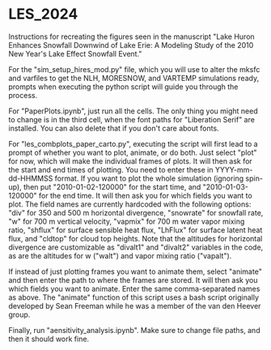 # LES_2024

Instructions for recreating the figures seen in the manuscript "Lake Huron Enhances Snowfall Downwind of Lake Erie: A Modeling Study of the 2010 New Year's Lake Effect Snowfall Event."

For the "sim_setup_hires_mod.py" file, which you will use to alter the mksfc and varfiles to get the NLH, MORESNOW, and VARTEMP simulations ready, prompts when executing the python script will guide you through the process.

For "PaperPlots.ipynb", just run all the cells. The only thing you might need to change is in the third cell, when the font paths for "Liberation Serif" are installed. You can also delete that if you don't care about fonts.

For "les_combplots_paper_carto.py", executing the script will first lead to a prompt of whether you want to plot, animate, or do both. Just select "plot" for now, which will make the individual frames of plots. It will then ask for the start and end times of plotting. You need to enter these in YYYY-mm-dd-HHMMSS format. If you want to plot the whole simulation (ignoring spin-up), then put "2010-01-02-120000" for the start time, and "2010-01-03-120000" for the end time. It will then ask you for which fields you want to plot. The field names are currently hardcoded with the following options: "div" for 350 and 500 m horizontal divergence, "snowrate" for snowfall rate, "w" for 700 m vertical velocity, "vapmix" for 700 m water vapor mixing ratio, "shflux" for surface sensible heat flux, "LhFlux" for surface latent heat flux, and "cldtop" for cloud top heights. Note that the altitudes for horizontal divergence are customizable as "divalt1" and "divalt2" variables in the code, as are the altitudes for w ("walt") and vapor mixing ratio ("vapalt").

If instead of just plotting frames you want to animate them, select "animate" and then enter the path to where the frames are stored. It will then ask you which fields you want to animate. Enter the same comma-separated names as above. The "animate" function of this script uses a bash script originally developed by Sean Freeman while he was a member of the van den Heever group.

Finally, run "aensitivity_analysis.ipynb". Make sure to change file paths, and then it should work fine.
